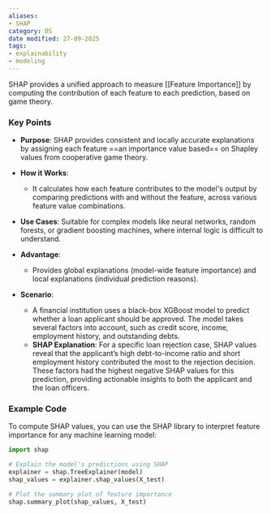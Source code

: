 ```yaml
---
aliases:
- SHAP
category: DS
date modified: 27-09-2025
tags:
- explainability
- modeling
---
```

SHAP provides a unified approach to measure [[Feature Importance]] by computing the contribution of each feature to each prediction, based on game theory.

### Key Points

- **Purpose**: SHAP provides consistent and locally accurate explanations by assigning each feature ==an importance value based== on Shapley values from cooperative game theory.

- **How it Works**: 
  - It calculates how each feature contributes to the model's output by comparing predictions with and without the feature, across various feature value combinations.

- **Use Cases**: Suitable for complex models like neural networks, random forests, or gradient boosting machines, where internal logic is difficult to understand.

- **Advantage**: 
  - Provides global explanations (model-wide feature importance) and local explanations (individual prediction reasons).

- **Scenario**: 
  - A financial institution uses a black-box XGBoost model to predict whether a loan applicant should be approved. The model takes several factors into account, such as credit score, income, employment history, and outstanding debts.
  - **SHAP Explanation**: For a specific loan rejection case, SHAP values reveal that the applicant’s high debt-to-income ratio and short employment history contributed the most to the rejection decision. These factors had the highest negative SHAP values for this prediction, providing actionable insights to both the applicant and the loan officers.

### Example Code

To compute SHAP values, you can use the SHAP library to interpret feature importance for any machine learning model:

```python
import shap

# Explain the model's predictions using SHAP
explainer = shap.TreeExplainer(model)
shap_values = explainer.shap_values(X_test)

# Plot the summary plot of feature importance
shap.summary_plot(shap_values, X_test)
```